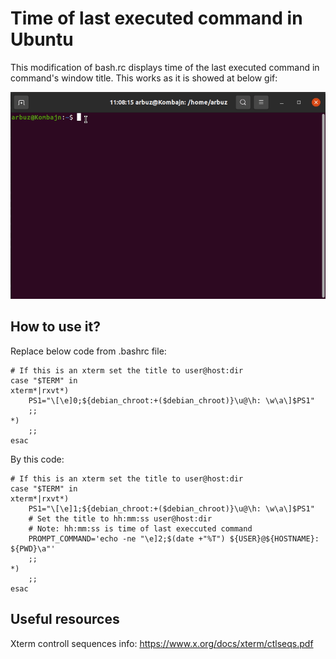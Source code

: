 # Time of last executed command in Ubuntu
This modification of bash.rc displays time of the last executed command in command's window title. 
This works as it is showed at below gif:

<img src="/images/visualization.gif" alt="Time of the last executed command">

## How to use it?

Replace below code from .bashrc file:
```
# If this is an xterm set the title to user@host:dir
case "$TERM" in
xterm*|rxvt*)
    PS1="\[\e]0;${debian_chroot:+($debian_chroot)}\u@\h: \w\a\]$PS1"
    ;;
*)
    ;;
esac
```

By this code:

```
# If this is an xterm set the title to user@host:dir
case "$TERM" in
xterm*|rxvt*)
    PS1="\[\e]1;${debian_chroot:+($debian_chroot)}\u@\h: \w\a\]$PS1"
    # Set the title to hh:mm:ss user@host:dir
    # Note: hh:mm:ss is time of last execcuted command
    PROMPT_COMMAND='echo -ne "\e]2;$(date +"%T") ${USER}@${HOSTNAME}: ${PWD}\a"'
    ;;
*)
    ;;
esac
```
## Useful resources
Xterm controll sequences info:
https://www.x.org/docs/xterm/ctlseqs.pdf

